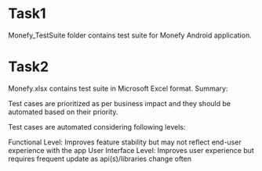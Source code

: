 # Task1
Monefy_TestSuite
folder contains test suite for Monefy Android application.

# Task2
Monefy.xlsx contains test suite in Microsoft Excel format. Summary:

Test cases are prioritized as per business impact and they should be automated based on their priority.

Test cases are automated considering following levels:

Functional Level: Improves feature stability but may not reflect end-user experience with the app
User Interface Level: Improves user experience but requires frequent update as api(s)/libraries change often
